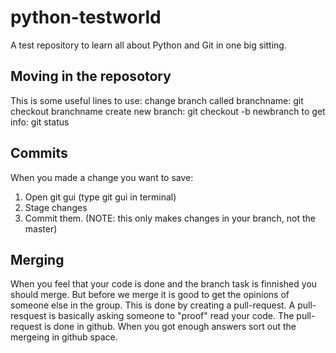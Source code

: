 # python-testworld
A test repository to learn all about Python and Git in one big sitting. 

## Moving in the reposotory
This is some useful lines to use:
change branch called branchname: git checkout branchname
create new branch: git checkout -b newbranch
to get info: git status

## Commits
When you made a change you want to save:
1. Open git gui (type git gui in terminal)
2. Stage changes
3. Commit them.
(NOTE: this only makes changes in your branch, not the master)

## Merging
When you feel that your code is done and the branch task is finnished
you should merge. But before we merge it is good to get the opinions of 
someone else in the group. This is done by creating a pull-request.
A pull-resquest is basically asking someone to "proof" read your code.
The pull-request is done in github. When you got enough answers sort out the mergeing in github space.


